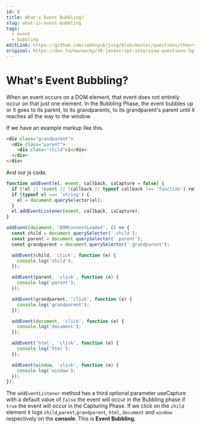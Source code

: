 ```yaml
---
id: 8
title: What's Event Bubbling?
slug: what-is-event-bubbling
tags:
  - event
  - bubbling
editLink: https://github.com/sakhnyuk/jsiq/blob/master/questions/theory/javascript/8.md
original: https://dev.to/macmacky/70-javascript-interview-questions-5gfi#7-whats-event-bubbling
---
```


# What's Event Bubbling?

When an event occurs on a DOM element, that event does not entirely occur on that just one element. In the Bubbling Phase, the event bubbles up or it goes to its parent, to its grandparents, to its grandparent's parent until it reaches all the way to the window.

If we have an example markup like this.

```html
<div class="grandparent">
  <div class="parent">
    <div class="child">1</div>
  </div>
</div>
```

And our js code.

```javascript
function addEvent(el, event, callback, isCapture = false) {
  if (!el || !event || !callback || typeof callback !== 'function') return;
  if (typeof el === 'string') {
    el = document.querySelector(el);
  }
  el.addEventListener(event, callback, isCapture);
}

addEvent(document, 'DOMContentLoaded', () => {
  const child = document.querySelector('.child');
  const parent = document.querySelector('.parent');
  const grandparent = document.querySelector('.grandparent');

  addEvent(child, 'click', function (e) {
    console.log('child');
  });

  addEvent(parent, 'click', function (e) {
    console.log('parent');
  });

  addEvent(grandparent, 'click', function (e) {
    console.log('grandparent');
  });

  addEvent(document, 'click', function (e) {
    console.log('document');
  });

  addEvent('html', 'click', function (e) {
    console.log('html');
  });

  addEvent(window, 'click', function (e) {
    console.log('window');
  });
});
```

The `addEventListener` method has a third optional parameter useCapture with a default value of `false` the event will occur in the Bubbling phase if `true` the event will occur in the Capturing Phase. If we click on the `child` element it logs `child`,`parent`,`grandparent`, `html`, `document` and `window` respectively on the **console**. This is **Event Bubbling.**
